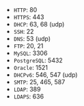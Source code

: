 - `HTTP`: 80
- `HTTPS`: 443
- `DHCP`: 63, 68 (udp)
- `SSH`: 22
- `DNS`: 53 (udp)
- `FTP`: 20, 21
- `MySQL`: 3306
- `PostgreSQL`: 5432
- `Oracle`: 1521
- `DHCPv6`: 546, 547 (udp)
- `SMTP`: 25, 465, 587
- `LDAP`: 389
- `LDAPS`: 636
